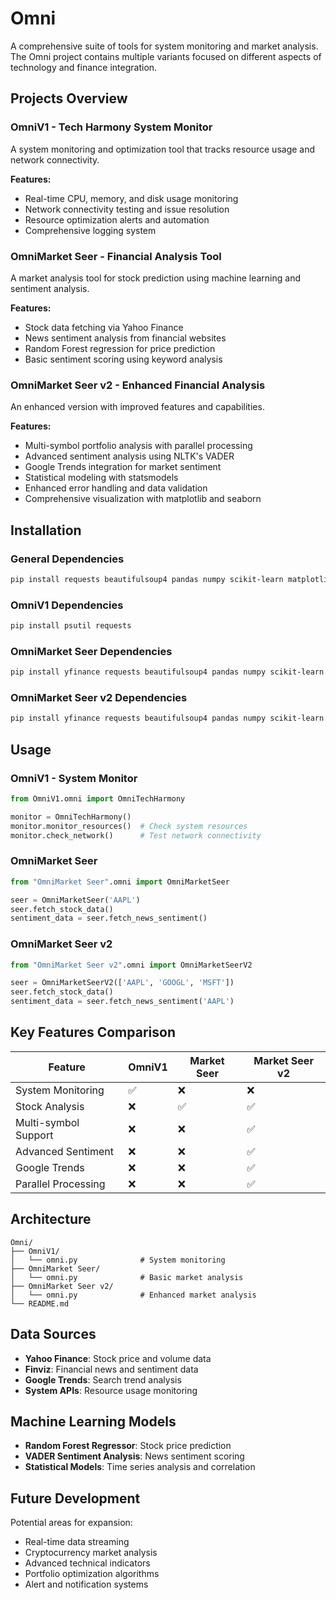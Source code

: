 # Omni

A comprehensive suite of tools for system monitoring and market analysis. The Omni project contains multiple variants focused on different aspects of technology and finance integration.

## Projects Overview

### OmniV1 - Tech Harmony System Monitor
A system monitoring and optimization tool that tracks resource usage and network connectivity.

**Features:**
- Real-time CPU, memory, and disk usage monitoring
- Network connectivity testing and issue resolution
- Resource optimization alerts and automation
- Comprehensive logging system

### OmniMarket Seer - Financial Analysis Tool
A market analysis tool for stock prediction using machine learning and sentiment analysis.

**Features:**
- Stock data fetching via Yahoo Finance
- News sentiment analysis from financial websites
- Random Forest regression for price prediction
- Basic sentiment scoring using keyword analysis

### OmniMarket Seer v2 - Enhanced Financial Analysis
An enhanced version with improved features and capabilities.

**Features:**
- Multi-symbol portfolio analysis with parallel processing
- Advanced sentiment analysis using NLTK's VADER
- Google Trends integration for market sentiment
- Statistical modeling with statsmodels
- Enhanced error handling and data validation
- Comprehensive visualization with matplotlib and seaborn

## Installation

### General Dependencies
```bash
pip install requests beautifulsoup4 pandas numpy scikit-learn matplotlib seaborn psutil
```

### OmniV1 Dependencies
```bash
pip install psutil requests
```

### OmniMarket Seer Dependencies
```bash
pip install yfinance requests beautifulsoup4 pandas numpy scikit-learn matplotlib seaborn
```

### OmniMarket Seer v2 Dependencies
```bash
pip install yfinance requests beautifulsoup4 pandas numpy scikit-learn matplotlib seaborn nltk statsmodels pytrends
```

## Usage

### OmniV1 - System Monitor
```python
from OmniV1.omni import OmniTechHarmony

monitor = OmniTechHarmony()
monitor.monitor_resources()  # Check system resources
monitor.check_network()      # Test network connectivity
```

### OmniMarket Seer
```python
from "OmniMarket Seer".omni import OmniMarketSeer

seer = OmniMarketSeer('AAPL')
seer.fetch_stock_data()
sentiment_data = seer.fetch_news_sentiment()
```

### OmniMarket Seer v2
```python
from "OmniMarket Seer v2".omni import OmniMarketSeerV2

seer = OmniMarketSeerV2(['AAPL', 'GOOGL', 'MSFT'])
seer.fetch_stock_data()
sentiment_data = seer.fetch_news_sentiment('AAPL')
```

## Key Features Comparison

| Feature | OmniV1 | Market Seer | Market Seer v2 |
|---------|---------|-------------|----------------|
| System Monitoring | ✅ | ❌ | ❌ |
| Stock Analysis | ❌ | ✅ | ✅ |
| Multi-symbol Support | ❌ | ❌ | ✅ |
| Advanced Sentiment | ❌ | ❌ | ✅ |
| Google Trends | ❌ | ❌ | ✅ |
| Parallel Processing | ❌ | ❌ | ✅ |

## Architecture

```
Omni/
├── OmniV1/
│   └── omni.py              # System monitoring
├── OmniMarket Seer/
│   └── omni.py              # Basic market analysis
├── OmniMarket Seer v2/
│   └── omni.py              # Enhanced market analysis
└── README.md
```

## Data Sources

- **Yahoo Finance**: Stock price and volume data
- **Finviz**: Financial news and sentiment data
- **Google Trends**: Search trend analysis
- **System APIs**: Resource usage monitoring

## Machine Learning Models

- **Random Forest Regressor**: Stock price prediction
- **VADER Sentiment Analysis**: News sentiment scoring
- **Statistical Models**: Time series analysis and correlation

## Future Development

Potential areas for expansion:
- Real-time data streaming
- Cryptocurrency market analysis
- Advanced technical indicators
- Portfolio optimization algorithms
- Alert and notification systems